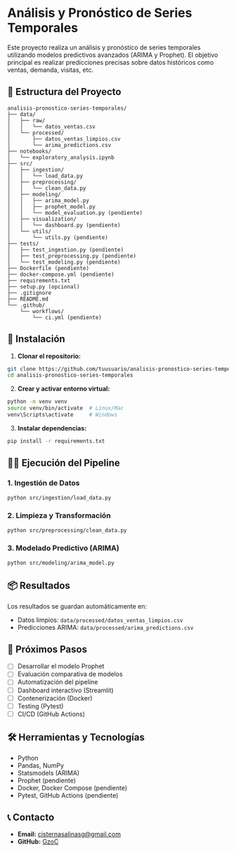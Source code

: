 # Análisis y Pronóstico de Series Temporales

Este proyecto realiza un análisis y pronóstico de series temporales utilizando modelos predictivos avanzados (ARIMA y Prophet). El objetivo principal es realizar predicciones precisas sobre datos históricos como ventas, demanda, visitas, etc.

## 📂 Estructura del Proyecto

```
analisis-pronostico-series-temporales/
├── data/
│   ├── raw/
│   │   └── datos_ventas.csv
│   └── processed/
│       ├── datos_ventas_limpios.csv
│       └── arima_predictions.csv
├── notebooks/
│   └── exploratory_analysis.ipynb
├── src/
│   ├── ingestion/
│   │   └── load_data.py
│   ├── preprocessing/
│   │   └── clean_data.py
│   ├── modeling/
│   │   ├── arima_model.py
│   │   ├── prophet_model.py
│   │   └── model_evaluation.py (pendiente)
│   ├── visualization/
│   │   └── dashboard.py (pendiente)
│   └── utils/
│       └── utils.py (pendiente)
├── tests/
│   ├── test_ingestion.py (pendiente)
│   ├── test_preprocessing.py (pendiente)
│   └── test_modeling.py (pendiente)
├── Dockerfile (pendiente)
├── docker-compose.yml (pendiente)
├── requirements.txt
├── setup.py (opcional)
├── .gitignore
├── README.md
└── .github/
    └── workflows/
        └── ci.yml (pendiente)
```

## 🚀 Instalación

1. **Clonar el repositorio:**

```bash
git clone https://github.com/tuusuario/analisis-pronostico-series-temporales.git
cd analisis-pronostico-series-temporales
```

2. **Crear y activar entorno virtual:**

```bash
python -m venv venv
source venv/bin/activate  # Linux/Mac
venv\Scripts\activate     # Windows
```

3. **Instalar dependencias:**

```bash
pip install -r requirements.txt
```

## 🧑‍💻 Ejecución del Pipeline

### 1. **Ingestión de Datos**

```bash
python src/ingestion/load_data.py
```

### 2. **Limpieza y Transformación**

```bash
python src/preprocessing/clean_data.py
```

### 3. **Modelado Predictivo (ARIMA)**

```bash
python src/modeling/arima_model.py
```

## 📦 Resultados

Los resultados se guardan automáticamente en:

- Datos limpios: `data/processed/datos_ventas_limpios.csv`
- Predicciones ARIMA: `data/processed/arima_predictions.csv`

## 📌 Próximos Pasos

- [ ] Desarrollar el modelo Prophet
- [ ] Evaluación comparativa de modelos
- [ ] Automatización del pipeline
- [ ] Dashboard interactivo (Streamlit)
- [ ] Contenerización (Docker)
- [ ] Testing (Pytest)
- [ ] CI/CD (GitHub Actions)

## 🛠️ Herramientas y Tecnologías

- Python
- Pandas, NumPy
- Statsmodels (ARIMA)
- Prophet (pendiente)
- Docker, Docker Compose (pendiente)
- Pytest, GitHub Actions (pendiente)

## 📞 Contacto

- **Email:** cisternasalinasg@gmail.com
- **GitHub:** [GzoC](https://github.com/GzoC)
